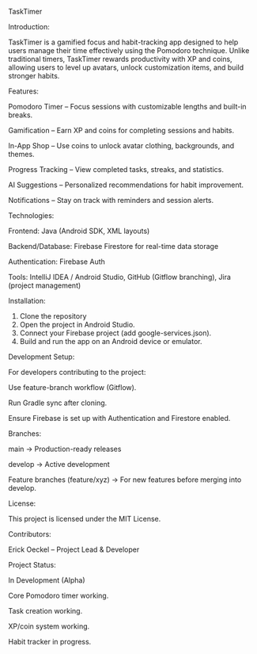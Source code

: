 TaskTimer

Introduction:

TaskTimer is a gamified focus and habit-tracking app designed to help users manage their time effectively using the Pomodoro technique. Unlike traditional timers, TaskTimer rewards productivity with XP and coins, allowing users to level up avatars, unlock customization items, and build stronger habits.


Features:

Pomodoro Timer – Focus sessions with customizable lengths and built-in breaks.

Gamification – Earn XP and coins for completing sessions and habits.

In-App Shop – Use coins to unlock avatar clothing, backgrounds, and themes.

Progress Tracking – View completed tasks, streaks, and statistics.

AI Suggestions – Personalized recommendations for habit improvement.

Notifications – Stay on track with reminders and session alerts.


Technologies:

Frontend: Java (Android SDK, XML layouts)

Backend/Database: Firebase Firestore for real-time data storage

Authentication: Firebase Auth

Tools: IntelliJ IDEA / Android Studio, GitHub (Gitflow branching), Jira (project management)


Installation:

1. Clone the repository
2. Open the project in Android Studio.
3. Connect your Firebase project (add google-services.json).
4. Build and run the app on an Android device or emulator.

Development Setup:

For developers contributing to the project:

Use feature-branch workflow (Gitflow).

Run Gradle sync after cloning.

Ensure Firebase is set up with Authentication and Firestore enabled.


Branches:

main → Production-ready releases

develop → Active development

Feature branches (feature/xyz) → For new features before merging into develop.


License:

This project is licensed under the MIT License.


Contributors:

Erick Oeckel – Project Lead & Developer


Project Status:

In Development (Alpha)

Core Pomodoro timer working.

Task creation working.

XP/coin system working.

Habit tracker in progress.
